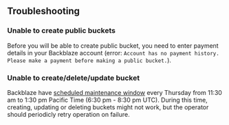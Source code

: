 ## Troubleshooting

### Unable to create public buckets
Before you will be able to create public bucket, you need to enter payment details in your Backblaze account (error: `Account has no payment history. Please make a payment before making a public bucket.`).

### Unable to create/delete/update bucket
Backblaze have [scheduled maintenance window](https://www.backblaze.com/status/scheduled-maintenance) every Thursday from 11:30 am to 1:30 pm Pacific Time (6:30 pm - 8:30 pm UTC). During this time, creating, updating or deleting buckets might not work, but the operator should periodicly retry operation on failure.
